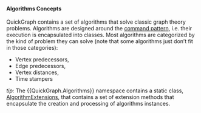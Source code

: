 #### Algorithms Concepts

QuickGraph contains a set of algorithms that solve classic graph theory problems. Algorithms are designed around the [command pattern](http://en.wikipedia.org/wiki/Command_pattern.md), i.e. their execution is encapsulated into classes. Most algorithms are categorized by the kind of problem they can solve (note that some algorithms just don’t fit in those categories):
* Vertex predecessors,
* Edge predecessors,
* Vertex distances,
* Time stampers
 
_tip:_ The {{QuickGraph.Algorithms}} namespace contains a static class, [AlgorithmExtensions](AlgorithmExtensions.md), that contains a set of extension methods that encapsulate the creation and processing of algorithms instances.


